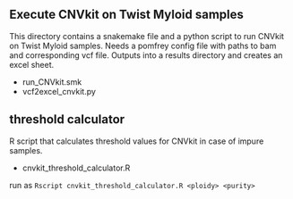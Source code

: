 ## Execute CNVkit on Twist Myloid samples 
This directory contains a snakemake file and a python script to run CNVkit on Twist Myloid samples. Needs a pomfrey config file with paths to bam and corresponding vcf file. Outputs into a results directory and creates an excel sheet.
- run\_CNVkit.smk
- vcf2excel\_cnvkit.py 

## threshold calculator
R script that calculates threshold values for CNVkit in case of impure samples.
- cnvkit\_threshold\_calculator.R 

run as `Rscript cnvkit_threshold_calculator.R <ploidy> <purity>`
